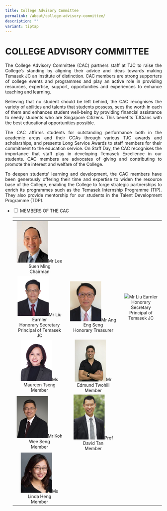 ```yaml
---
title: College Advisory Committee
permalink: /about/college-advisory-committee/
description: ""
variant: tiptap
---
```

# COLLEGE ADVISORY COMMITTEE

<p style="text-align: justify;">The College Advisory Committee (CAC) partners staff at TJC to raise the College’s standing by aligning their advice and ideas towards making Temasek JC an institute of distinction. CAC members are strong supporters of college events and programmes and play an active role in providing resources, expertise, support, opportunities and experiences to enhance teaching and learning.</p>


<p style="text-align: justify;">Believing that no student should be left behind, the CAC recognises the variety of abilities and talents that students possess, sees the worth in each of them and enhances student well-being by providing financial assistance to needy students who are Singapore Citizens. This benefits TJCians with the best educational opportunities possible.</p>


<p style="text-align: justify;">The CAC affirms students for outstanding performance both in the academic areas and their CCAs through various TJC awards and scholarships, and presents Long Service Awards to staff members for their commitment to the education service. On Staff Day, the CAC recognises the importance that staff play in developing Temasek Excellence in our students. CAC members are advocates of giving and contributing to promote the interest and welfare of the College.</p>


<p style="text-align: justify;">To deepen students’ learning and development, the CAC members have been generously offering their time and expertise to widen the resource base of the College, enabling the College to forge strategic partnerships to enrich its programmes such as the Temasek Internship Programme (TIP). They also provide mentorship for our students in the Talent Development Programme (TDP).</p>




<ul class="jekyllcodex_accordion">
  <li>
    <input type="checkbox" id="accordion1">
    <label for="accordion1">MEMBERS OF THE CAC</label>
    <div>
<table>
<thead>
  <tr>
    <th></th>
    <th></th>
  </tr>
</thead>
<tbody>
  <tr>
    <td style="text-align: center;"><img src="/images/About/College%20Advisory%20Committee/Mr%20Lee%20Suen%20Ming%20Photo%20Member.jpg" style="width:100px">Mr Lee Suen Ming<br>Chairman</td>
    <td style="text-align: center;"></td>
    
  </tr>
  <tr>
    <td style="text-align: center;"><img src="/images/About/College%20Advisory%20Committee/Mr%20Liu%20Earnler%20Honorary%20Secretary%20Principal%20Temasek%20Junior%20College.jpg" style="width:100px">Mr Liu Earnler<br> Honorary Secretary<br>Principal of Temasek JC</td>

<td style="text-align: center;"><img src="/images/About/College%20Advisory%20Committee/Mr%20Ang%20Eng%20Seng%20Photo%20Member.jpg" style="width:100px">Mr Ang Eng Seng<br>Honorary Treasurer</td>		
		
<td style="text-align: center;"><img src="/images/About/College%20Advisory%20Committee/Liu%20Earnler.png" style="width:100px">Mr Liu Earnler<br> Honorary Secretary<br>Principal of Temasek JC</td>
  </tr>
  <tr>
    <td style="text-align: center;"><img src="/images/About/College%20Advisory%20Committee/maureen%20tseng.jpg" style="width:100px">Ms Maureen Tseng<br>Member</td>
		<td style="text-align: center;"><img src="/images/About/College%20Advisory%20Committee/edmund%20twohill.jpg" style="width:100px">Mr Edmund Twohill<br>Member</td>
  </tr>
  <tr>
    <td style="text-align: center;"><img src="/images/About/College%20Advisory%20Committee/Koh%20Wee%20Seng.png" style="width:100px">Mr Koh Wee Seng<br>Member</td>
    <td style="text-align: center;"><img src="/images/About/College%20Advisory%20Committee/Prof%20David%20Tan%20Photo%20Member.jpg" style="width:100px">Prof David Tan<br>Member</td>
  </tr>
  <tr>
<td style="text-align: center;"><img src="/images/About/College%20Advisory%20Committee/linda%20heng.jpeg" style="width:100px">Ms Linda Heng<br>Member</td>
    <td style="text-align: center;"></td>
  </tr>
</tbody>
</table>
    </div>
	</li> 
	</ul>